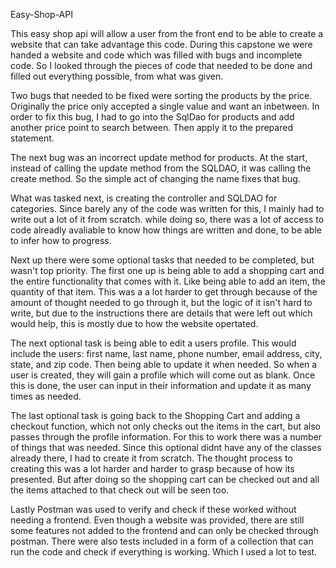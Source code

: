 Easy-Shop-API

This easy shop api will allow a user from the front end to be able to create a website that can take advantage this code. During this capstone we were handed a website and code which was filled with bugs and incomplete code. So I looked through the pieces of code that needed to be done and filled out everything possible, from what was given.

Two bugs that needed to be fixed were sorting the products by the price. Originally the price only accepted a single value and want an inbetween. In order to fix this bug, I had to go into the SqlDao for products and add another price point to search between. Then apply it to the prepared statement.

The next bug was an incorrect update method for products. At the start, instead of calling the update method from the SQLDAO, it was calling the create method. So the simple act of changing the name fixes that bug.

What was tasked next, is creating the controller and SQLDAO for categories. Since barely any of the code was written for this, I mainly had to write out a lot of it from scratch. while doing so, there was a lot of access to code alreadly avaliable to know how things are written and done, to be able to infer how to progress.

Next up there were some optional tasks that needed to be completed, but wasn't top priority. The first one up is being able to add a shopping cart and the entire functionality that comes with it. Like being able to add an item, the quantity of that item. This was a a lot harder to get through because of the amount of thought needed to go through it, but the logic of it isn't hard to write, but due to the instructions there are details that were left out which would help, this is mostly due to how the website opertated.

The next optional task is being able to edit a users profile. This would include the users: first name, last name, phone number, email address, city, state, and zip code. Then being able to update it when needed. So when a user is created, they will gain a profile which will come out as blank. Once this is done, the user can input in their information and update it as many times as needed.

The last optional task is going back to the Shopping Cart and adding a checkout function, which not only checks out the items in the cart, but also passes through the profile information. For this to work there was a number of things that was needed. Since this optional didnt have any of the classes already there, I had to create it from scratch. The thought process to creating this was a lot harder and harder to grasp because of how its presented. But after doing so the shopping cart can be checked out and all the items attached to that check out will be seen too.

Lastly Postman was used to verify and check if these worked without needing a frontend. Even though a website was provided, there are still some features not added to the frontend and can only be checked through postman. There were also tests included in a form of a collection that can run the code and check if everything is working. Which I used a lot to test.
